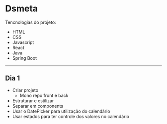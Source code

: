 # Dsmeta


Tencnologias do projeto:
- HTML
- CSS
- Javascript
- React
- Java
- Spring Boot

---
## Dia 1

- Criar projeto
  - Mono repo front e back
- Estruturar e estilizar
- Separar em components
- Usar o DatePicker para utilização do calendário
- Usar estados para ter controle dos valores no calendário
